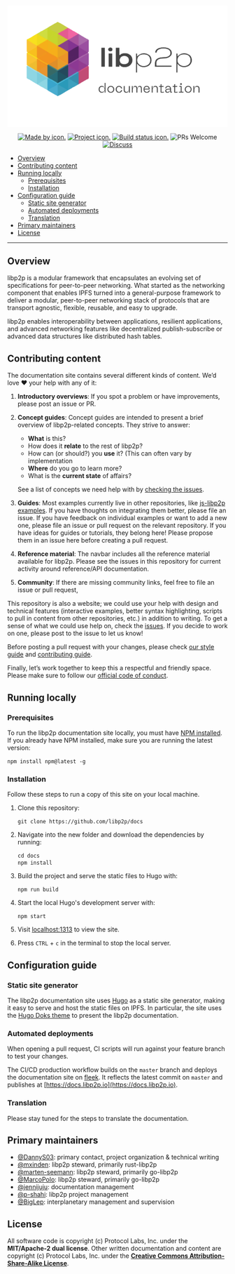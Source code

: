 <p align="center">
<img align="center" src="static/logos/libp2p-docs-logo.png" width="615">
</p>

<div align="center">

[![Made by icon.](https://img.shields.io/badge/made%20by-Protocol%20Labs-blue.svg?style=flat-square)](https://protocol.ai/)
[![Project icon.](https://img.shields.io/badge/project-libp2p-lightgrey)](https://libp2p.io/)
[![Build status icon.](https://img.shields.io/circleci/project/github/ipfs/ipfs-docs/master.svg?style=flat-square)](https://circleci.com/gh/ipfs/ipfs-docs)
![PRs Welcome](https://img.shields.io/badge/PRs-welcome-brightgreen.svg)
[![Discuss](https://img.shields.io/discourse/https/discuss.libp2p.io/posts.svg?style=flat-square)](https://discuss.libp2p.io)
</div>

<!-- TOC -->
- [Overview](#overview)
- [Contributing content](#contributing-content)
- [Running locally](#running-locally)
  - [Prerequisites](#prerequisites)
  - [Installation](#installation)
- [Configuration guide](#configuration-guide)
  - [Static site generator](#static-site-generator)
  - [Automated deployments](#automated-deployments)
  - [Translation](#translation)
- [Primary maintainers](#primary-maintainers)
- [License](#license)
<!-- /TOC -->

---

## Overview

libp2p is a modular framework that encapsulates an evolving set of specifications for peer-to-peer networking. What started as the networking component that enables IPFS turned into a general-purpose framework to deliver a modular, peer-to-peer networking stack of protocols that are transport agnostic, flexible, reusable, and easy to upgrade.

libp2p enables interoperability between applications, resilient applications, and advanced networking features like decentralized publish-subscribe or advanced data structures like distributed hash tables.

## Contributing content

The documentation site contains several different kinds of content. We’d love ❤️ your help with any of it:

1. **Introductory overviews**: If you spot a problem or have improvements, please post an issue or PR.

2. **Concept guides**: Concept guides are intended to present a brief overview of libp2p-related concepts.
   They strive to answer:

    - **What** is this?
    - How does it **relate** to the rest of libp2p?
    - How can (or should?) you **use** it? (This can often vary by implementation
    - **Where** do you go to learn more?
    - What is the **current state** of affairs?

    See a list of concepts we need help with by [checking the issues](https://github.com/libp2p/docs/issues?utf8=✓&q=is%3Aissue+is%3Aopen+label%3Acontent+concept).

3. **Guides**: Most examples currently live in other repositories, like [js-libp2p examples](https://github.com/libp2p/js-libp2p/tree/master/examples). If you have thoughts on integrating them better, please file an issue. If you have feedback on individual examples or want to add a new one, please file an issue or pull request on the relevant repository. If you have ideas for guides or tutorials, they belong here! Please propose them in an issue here before creating a pull request.

3. **Reference material**: The navbar includes all the reference material available for libp2p. Please see the issues in this repository for current activity around reference/API documentation.

4. **Community**: If there are missing community links, feel free to file an issue or pull request,

This repository is also a website; we could use your help with design and technical features (interactive examples, better syntax highlighting, scripts to pull in content from other repositories, etc.) in addition to writing. To get a sense of what we could use help on, check the [issues](https://github.com/libp2p/docs/issues). If you decide to work on one, please post to the issue to let us know!

Before posting a pull request with your changes, please check [our style guide](https://github.com/ipfs/community/blob/master/DOCS_STYLEGUIDE.md) and [contributing guide](https://github.com/libp2p/community/blob/master/CONTRIBUTE.md).

Finally, let’s work together to keep this a respectful and friendly space. Please make sure to follow our [official code of conduct](https://github.com/ipfs/community/blob/master/code-of-conduct.md).

## Running locally

### Prerequisites

To run the libp2p documentation site locally, you must have
[NPM installed](https://www.npmjs.com/).
If you already have NPM installed, make sure you are running the latest version:

```shell
npm install npm@latest -g
```

### Installation

Follow these steps to run a copy of this site on your local machine.

1. Clone this repository:

    ```shell
    git clone https://github.com/libp2p/docs
    ```

1. Navigate into the new folder and download the dependencies by running:

    ```shell
    cd docs
    npm install
    ```

2. Build the project and serve the static files to Hugo with:

    ```shell
    npm run build
    ```

3. Start the local Hugo's development server with:

    ```shell
    npm start
    ```

4. Visit [localhost:1313](http://localhost:1313) to view the site.
5. Press `CTRL` + `c` in the terminal to stop the local server.

## Configuration guide

### Static site generator

The libp2p documentation site uses [Hugo](https://gohugo.io/) as a static site generator,
making it easy to serve and host the static files on IPFS. In particular, the site uses
the [Hugo Doks theme](https://github.com/h-enk/doks) to present the libp2p documentation.

### Automated deployments

When opening a pull request, CI scripts will run against your feature branch to test your changes.

The CI/CD production workflow builds on the `master` branch and deploys the documentation site on [fleek](https://fleek.co/). It reflects the latest commit on `master` and publishes at [https://docs.libp2p.io](https://docs.libp2p.io).

### Translation

Please stay tuned for the steps to translate the documentation.

## Primary maintainers

- [@DannyS03](https://github.com/DannyS03): primary contact, project organization & technical writing
- [@mxinden](https://github.com/mxinden): libp2p steward, primarily rust-libp2p
- [@marten-seemann](https://github.com/marten-seemann): libp2p steward, primarily go-libp2p
- [@MarcoPolo](https://github.com/MarcoPolo): libp2p steward, primarily go-libp2p
- [@jennijuju](https://github.com/jennijuju): documentation management
- [@p-shahi](https://github.com/p-shahi): libp2p project management
- [@BigLep](https://github.com/BigLep): interplanetary management and supervision

## License

All software code is copyright (c) Protocol Labs, Inc. under the **MIT/Apache-2 dual license**.
Other written documentation and content are copyright (c) Protocol Labs, Inc. under the
[**Creative Commons Attribution-Share-Alike License**](https://creativecommons.org/licenses/by/4.0/).
